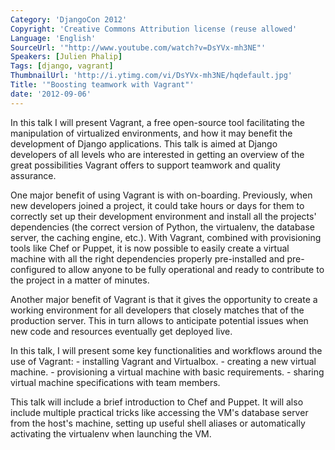 ```yaml
---
Category: 'DjangoCon 2012'
Copyright: 'Creative Commons Attribution license (reuse allowed'
Language: 'English'
SourceUrl: '"http://www.youtube.com/watch?v=DsYVx-mh3NE"'
Speakers: [Julien Phalip]
Tags: [django, vagrant]
ThumbnailUrl: 'http://i.ytimg.com/vi/DsYVx-mh3NE/hqdefault.jpg'
Title: '"Boosting teamwork with Vagrant"'
date: '2012-09-06'
---
```

In this talk I will present Vagrant, a free open-source tool facilitating the
manipulation of virtualized environments, and how it may benefit the
development of Django applications. This talk is aimed at Django developers of
all levels who are interested in getting an overview of the great
possibilities Vagrant offers to support teamwork and quality assurance.

One major benefit of using Vagrant is with on-boarding. Previously, when new
developers joined a project, it could take hours or days for them to correctly
set up their development environment and install all the projects'
dependencies (the correct version of Python, the virtualenv, the database
server, the caching engine, etc.). With Vagrant, combined with provisioning
tools like Chef or Puppet, it is now possible to easily create a virtual
machine with all the right dependencies properly pre-installed and pre-
configured to allow anyone to be fully operational and ready to contribute to
the project in a matter of minutes.

Another major benefit of Vagrant is that it gives the opportunity to create a
working environment for all developers that closely matches that of the
production server. This in turn allows to anticipate potential issues when new
code and resources eventually get deployed live.

In this talk, I will present some key functionalities and workflows around the
use of Vagrant: - installing Vagrant and Virtualbox. - creating a new virtual
machine. - provisioning a virtual machine with basic requirements. - sharing
virtual machine specifications with team members.

This talk will include a brief introduction to Chef and Puppet. It will also
include multiple practical tricks like accessing the VM's database server from
the host's machine, setting up useful shell aliases or automatically
activating the virtualenv when launching the VM.

